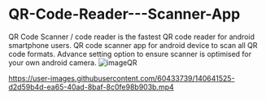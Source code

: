 # QR-Code-Reader---Scanner-App
QR Code Scanner / code reader is the fastest QR code reader for android smartphone users. QR code scanner app for android device to scan all QR code formats. Advance setting option to ensure scanner is optimised for your own android camera.
![imageQR](https://user-images.githubusercontent.com/60433739/140641444-546320e9-ef8d-4a37-b57d-a34725b5fc18.jpg)


https://user-images.githubusercontent.com/60433739/140641525-d2d59b4d-ea65-40ad-8baf-8c0fe98b903b.mp4

